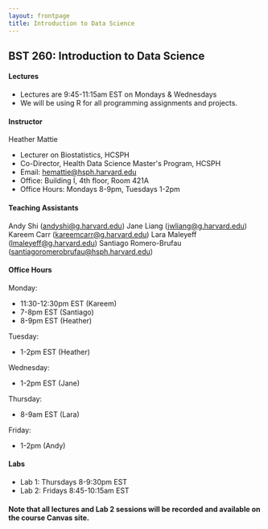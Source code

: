 ```yaml
---
layout: frontpage
title: Introduction to Data Science
---
```


## BST 260: Introduction to Data Science

#### Lectures

* Lectures are 9:45-11:15am EST on Mondays & Wednesdays
* We will be using R for all programming assignments and projects. 

#### Instructor

Heather Mattie

* Lecturer on Biostatistics, HCSPH
* Co-Director, Health Data Science Master's Program, HCSPH
* Email: hemattie@hsph.harvard.edu
* Office: Building I, 4th floor, Room 421A 
* Office Hours: Mondays 8-9pm, Tuesdays 1-2pm

#### Teaching Assistants
Andy Shi (andyshi@g.harvard.edu)
Jane Liang (jwliang@g.harvard.edu)
Kareem Carr (kareemcarr@g.harvard.edu)
Lara Maleyeff (lmaleyeff@g.harvard.edu)
Santiago Romero-Brufau (santiagoromerobrufau@hsph.harvard.edu)

#### Office Hours
Monday: 
  * 11:30-12:30pm EST (Kareem)
  * 7-8pm EST (Santiago)
  * 8-9pm EST (Heather)
  
Tuesday:
  * 1-2pm EST (Heather)
  
Wednesday:
  * 1-2pm EST (Jane)
  
Thursday:
  * 8-9am EST (Lara)
  
Friday:
  * 1-2pm (Andy)

#### Labs
* Lab 1: Thursdays 8-9:30pm EST
* Lab 2: Fridays 8:45-10:15am EST

#### Note that all lectures and Lab 2 sessions will be recorded and available on the course Canvas site.
